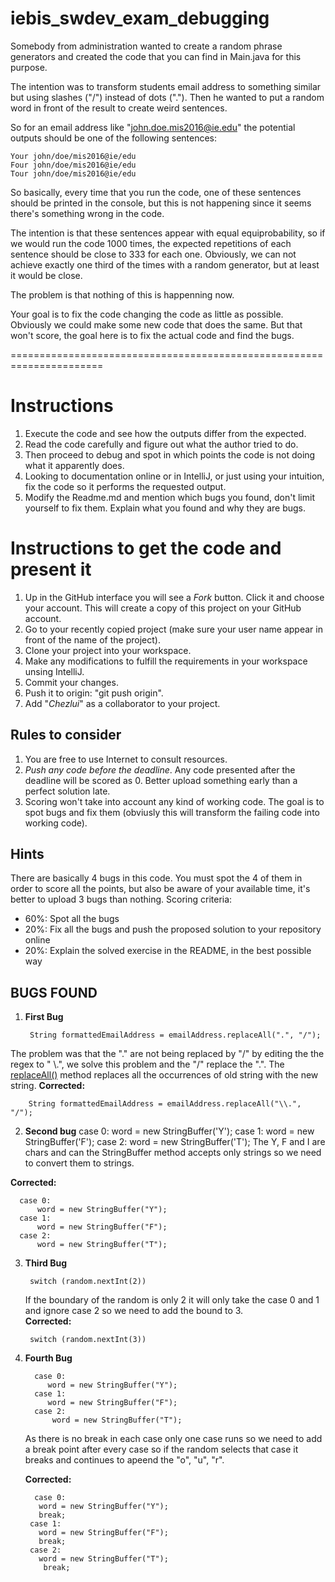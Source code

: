 # iebis_swdev_exam_debugging
Somebody from administration wanted to create a random phrase generators and created the code that you can find in Main.java for this purpose.

The intention was to transform students email address to something similar but using slashes ("/") instead of dots ("."). Then he wanted to put a random word in front of the result to create weird sentences.

So for an email address like "john.doe.mis2016@ie.edu" the potential outputs should be one of the following sentences:

```
Your john/doe/mis2016@ie/edu
Four john/doe/mis2016@ie/edu
Tour john/doe/mis2016@ie/edu
```

So basically, every time that you run the code, one of these sentences should be printed in the console, but this is not happening since it seems there's something wrong in the code.

The intention is that these sentences appear with equal equiprobability, so if we would run the code 1000 times, the expected repetitions of each sentence should be close to 333 for each one. Obviously, we can not achieve exactly one third of the times with a random generator, but at least it would be close.

The problem is that nothing of this is happenning now.

Your goal is to fix the code changing the code as little as possible. Obviously we could make some new code that does the same. But that won't score, the goal here is to fix the actual code and find the bugs.

======================================================================

# Instructions
1. Execute the code and see how the outputs differ from the expected.
2. Read the code carefully and figure out what the author tried to do.
3. Then proceed to debug and spot in which points the code is not doing what it apparently does.
4. Looking to documentation online or in IntelliJ, or just using your intuition, fix the code so it performs the requested output.
5. Modify the Readme.md and mention which bugs you found, don't limit yourself to fix them. Explain what you found and why they are bugs.

# Instructions to get the code and present it
1. Up in the GitHub interface you will see a *Fork* button. Click it and choose your account. This will create a copy of this project on your GitHub account.
2. Go to your recently copied project (make sure your user name appear in front of the name of the project).
3. Clone your project into your workspace.
4. Make any modifications to fulfill the requirements in your workspace unsing IntelliJ.
5. Commit your changes.
6. Push it to origin: "git push origin".
7. Add "*Chezlui*" as a collaborator to your project.

## Rules to consider
1. You are free to use Internet to consult resources.
2. *Push any code before the deadline*. Any code presented after the deadline will be scored as 0. Better upload something early than a perfect solution late.
3. Scoring won't take into account any kind of working code. The goal is to spot bugs and fix them (obviusly this will transform the failing code into working code).

## Hints
There are basically 4 bugs in this code. You must spot the 4 of them in order to score all the points, but also be aware of your available time, it's better to upload 3 bugs than nothing.
Scoring criteria:
- 60%: Spot all the bugs
- 20%: Fix all the bugs and push the proposed solution to your repository online
- 20%: Explain the solved exercise in the README, in the best possible way

## BUGS FOUND
1. **First Bug**
               
        String formattedEmailAddress = emailAddress.replaceAll(".", "/");  
  
  The problem was that the "." are not being replaced by "/" by editing the the regex to " \\.", we solve this problem and the "/" replace the ".". The [replaceAll()](https://beginnersbook.com/2013/12/java-string-replace-replacefirst-replaceall-method-examples/) method replaces all the occurrences of old string with the new string. 
     **Corrected:**
    
        String formattedEmailAddress = emailAddress.replaceAll("\\.", "/"); 
    
2. **Second bug**
        case 0:
            word = new StringBuffer('Y');
        case 1:
            word = new StringBuffer('F');
        case 2:
            word = new StringBuffer('T');
The Y, F and I are chars and can the StringBuffer method accepts only strings so we need to convert them to strings.  
  
  **Corrected:**

      case 0:
          word = new StringBuffer("Y");
      case 1:
          word = new StringBuffer("F");
      case 2:
          word = new StringBuffer("T");
          
3. **Third Bug**

        switch (random.nextInt(2)) 
        
   If the boundary of the random is only 2 it will only take the case 0 and 1 and ignore case 2 so we need to add the bound to 3.  
      **Corrected:**
      
        switch (random.nextInt(3)) 
        
4. **Fourth Bug**
      
 
         case 0:
            word = new StringBuffer("Y");
         case 1:
            word = new StringBuffer("F"); 
         case 2:
             word = new StringBuffer("T");
             
   As there is no break in each case only one case runs so we need to add a break point after every case so if the random selects that case it breaks and continues to apeend the "o", "u", "r".  
   
   **Corrected:**
   
         case 0:
          word = new StringBuffer("Y");
          break;
        case 1:
          word = new StringBuffer("F");
          break;
        case 2:
          word = new StringBuffer("T");
           break;
